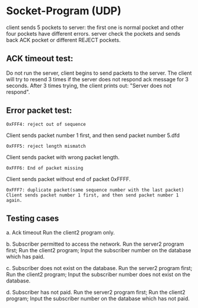 # Socket-Program (UDP)
client sends 5 pockets to server: the first one is normal pocket and other four pockets have different errors.
server check the pockets and sends back ACK pocket or different REJECT pockets.

<h2>ACK timeout test:</h2> 
Do not run the server, client begins to send packets to the server. The client will try to resend 3 times if the server does not respond ack message for 3 seconds. After 3 times trying, the client prints out: "Server does not respond".
	
 <h2>Error packet test:</h2>
 
	0xFFF4: reject out of sequence
  Client sends packet number 1 first, and then send packet number 5.dfd
	
	0xFFF5: reject length mismatch
  Client sends packet with wrong packet length.

	0xFFF6: End of packet missing
  Client sends packet without end of packet 0xFFFF.

		
	0xFFF7: duplicate packet(same sequence number with the last packet)
	Client sends packet number 1 first, and then send packet number 1 again.

<h2>Testing cases</h2>

 a. Ack timeout
    Run the client2 program only.

 b. Subscriber permitted to access the network.
    Run the server2 program first;
    Run the client2 program;
    Input the subscriber number on the database which has paid.

 c. Subscriber does not exist on the database.
   Run the server2 program first;
   Run the client2 program;
   Input the subscriber number does not exist on the database.

 d. Subscriber has not paid.
   Run the server2 program first;
   Run the client2 program;
   Input the subscriber number on the database which has not paid.
